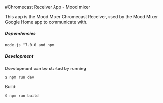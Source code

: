 #Chromecast Receiver App - Mood mixer

This app is the Mood Mixer Chromecast Receiver, used by the Mood Mixer Google Home app to communicate with.

##### Dependencies

```
node.js ^7.0.0 and npm
```

##### Development

Development can be started by running

```
$ npm run dev
```

Build:

```
$ npm run build
```
